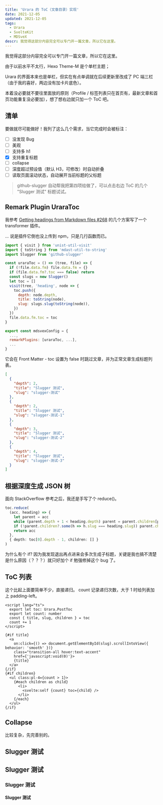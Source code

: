 ```yaml
---
title: 'Urara 的 ToC（文章目录）实现'
date: 2021-12-05
updated: 2021-12-05
tags:
  - Urara
  - SvelteKit
  - MDSveX
descr: 我觉得这部分内容完全可以专门开一篇文章，所以它在这里。
---
```


我觉得这部分内容完全可以专门开一篇文章，所以它在这里。

由于以前水平不太行，Hexo Theme-M 是个单栏主题；

Urara 的界面本来也是单栏，但实在有点单调就在后续更新里改成了 PC 端三栏（由于我的喜好，两边没有加卡片底色）。

本着没必要就不要往里面放的原则（Profile / 标签列表只在首页有，最新文章和首页功能重复没必要加），想了想右边就只加一个 ToC 吧。

## 清单

要做就尽可能做好！我列了这么几个需求，当它完成时会被标注：

- [ ] 没发现 Bug
- [ ] 美观
- [ ] 支持多 h1
- [x] 支持重复标题
- [ ] collapse
- [ ] 深度超过预设值（默认 H3，可修改）时自动折叠
- [ ] 读取页面滚动状态，自动展开当前标题的父标题

> github-slugger 自动帮我把第四项给做了，可以点击右边 ToC 的几个 "Slugger 测试" 标题试试。

## Remark Plugin UraraToc

我参考 [Getting headings from Markdown files #268](https://github.com/pngwn/MDsveX/discussions/268) 的几个方案写了一个 transformer 插件。

... 说是插件它倒也没上传到 npm，只是几行函数而已。

```js
import { visit } from 'unist-util-visit'
import { toString } from 'mdast-util-to-string'
import Slugger from 'github-slugger'

const uraraToc = () => (tree, file) => {
  if (!file.data.fm) file.data.fm = {}
  if (file.data.fm?.toc === false) return
  const slugs = new Slugger()
  let toc = []
  visit(tree, 'heading', node => {
    toc.push({
      depth: node.depth,
      title: toString(node),
      slug: slugs.slug(toString(node)),
    })
  })
  file.data.fm.toc = toc
}

export const mdsvexConfig = {
  ...,
  remarkPlugins: [uraraToc, ...],
  ...
}
```

它会在 Front Matter - toc 设置为 false 时跳过文章，并为正常文章生成标题列表。

```json
[
  {
    "depth": 2,
    "title": "Slugger 测试",
    "slug": "slugger-测试"
  },
  {
    "depth": 2,
    "title": "Slugger 测试",
    "slug": "slugger-测试-1"
  },
  {
    "depth": 3,
    "title": "Slugger 测试",
    "slug": "slugger-测试-2"
  },
  {
    "depth": 4,
    "title": "Slugger 测试",
    "slug": "slugger-测试-3"
  }
]
```

## 根据深度生成 JSON 树

面向 StackOverflow 参考之后，我还是手写了个 reduce()。

```ts
toc.reduce(
  (acc, heading) => {
    let parent = acc
    while (parent.depth + 1 < heading.depth) parent = parent.children[parent.children.length - 1]
    if (!parent.children?.some(h => h.slug === heading.slug)) parent.children = [...(parent.children ?? []), heading]
    return acc
  },
  { depth: toc[0].depth - 1, children: [] }
)
```

为什么有个 if?
因为我发现退出再点进来会多次生成子标题，关键是我也搞不清楚是什么原因（？？？）就只好加个 if 勉强修掉这个 bug 了。

## ToC 列表

这个比起上面要简单不少，直接递归。
count 记录递归次数，大于 1 时给列表加上 padding-left。

```svelte
<script lang="ts">
  export let toc: Urara.PostToc
  export let count: number
  const { title, slug, children } = toc
  count += 1
</script>

{#if title}
  <a
    on:click={() => document.getElementById(slug).scrollIntoView({ behavior: 'smooth' })}
    class="transition-all hover:text-accent"
    href={'javascript:void(0)'}>
    {title}
  </a>
{/if}
{#if children}
  <ul class:pl-4={count > 1}>
    {#each children as child}
      <li>
        <svelte:self {count} toc={child} />
      </li>
    {/each}
  </ul>
{/if}
```

## Collapse

比较复杂，先完善别的。

## Slugger 测试

## Slugger 测试

### Slugger 测试

#### Slugger 测试
